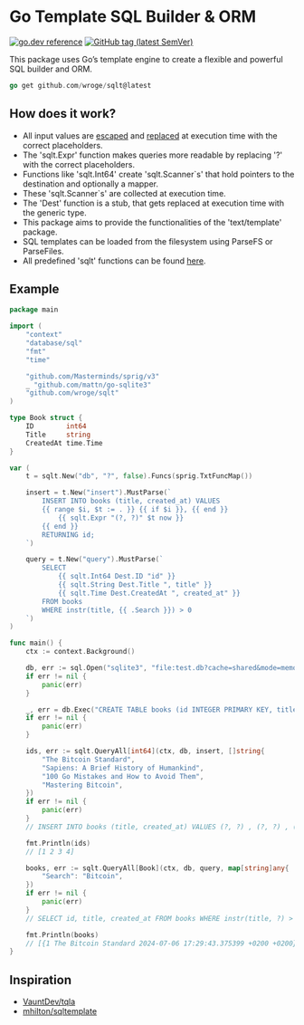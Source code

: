 # Go Template SQL Builder & ORM

[![go.dev reference](https://img.shields.io/badge/go.dev-reference-007d9c?logo=go&logoColor=white)](https://pkg.go.dev/github.com/wroge/sqlt)
[![GitHub tag (latest SemVer)](https://img.shields.io/github/tag/wroge/sqlt.svg?style=social)](https://github.com/wroge/sqlt/tags)

This package uses Go’s template engine to create a flexible and powerful SQL builder and ORM.

```go
go get github.com/wroge/sqlt@latest
```

## How does it work?

- All input values are [escaped](https://github.com/wroge/sqlt/blob/main/escape.go) and [replaced](https://github.com/wroge/sqlt/blob/main/run.go) at execution time with the correct placeholders.
- The 'sqlt.Expr' function makes queries more readable by replacing '?' with the correct placeholders.
- Functions like 'sqlt.Int64' create 'sqlt.Scanner`s' that hold pointers to the destination and optionally a mapper.
- These 'sqlt.Scanner`s' are collected at execution time.
- The 'Dest' function is a stub, that gets replaced at execution time with the generic type.
- This package aims to provide the functionalities of the 'text/template' package.
- SQL templates can be loaded from the filesystem using ParseFS or ParseFiles.
- All predefined 'sqlt' functions can be found [here](https://github.com/wroge/sqlt/blob/main/namespace.go).

## Example

```go
package main

import (
	"context"
	"database/sql"
	"fmt"
	"time"

	"github.com/Masterminds/sprig/v3"
	_ "github.com/mattn/go-sqlite3"
	"github.com/wroge/sqlt"
)

type Book struct {
	ID        int64
	Title     string
	CreatedAt time.Time
}

var (
	t = sqlt.New("db", "?", false).Funcs(sprig.TxtFuncMap())

	insert = t.New("insert").MustParse(`
		INSERT INTO books (title, created_at) VALUES
		{{ range $i, $t := . }} {{ if $i }}, {{ end }}
			{{ sqlt.Expr "(?, ?)" $t now }}
		{{ end }}
		RETURNING id;
	`)

	query = t.New("query").MustParse(`
		SELECT
			{{ sqlt.Int64 Dest.ID "id" }}
			{{ sqlt.String Dest.Title ", title" }}
			{{ sqlt.Time Dest.CreatedAt ", created_at" }}
		FROM books
		WHERE instr(title, {{ .Search }}) > 0
	`)
)

func main() {
	ctx := context.Background()

	db, err := sql.Open("sqlite3", "file:test.db?cache=shared&mode=memory")
	if err != nil {
		panic(err)
	}

	_, err = db.Exec("CREATE TABLE books (id INTEGER PRIMARY KEY, title TEXT, created_at DATE)")
	if err != nil {
		panic(err)
	}

	ids, err := sqlt.QueryAll[int64](ctx, db, insert, []string{
		"The Bitcoin Standard",
		"Sapiens: A Brief History of Humankind",
		"100 Go Mistakes and How to Avoid Them",
		"Mastering Bitcoin",
	})
	if err != nil {
		panic(err)
	}
	// INSERT INTO books (title, created_at) VALUES (?, ?) , (?, ?) , (?, ?) , (?, ?) RETURNING id;

	fmt.Println(ids)
	// [1 2 3 4]

	books, err := sqlt.QueryAll[Book](ctx, db, query, map[string]any{
		"Search": "Bitcoin",
	})
	if err != nil {
		panic(err)
	}
	// SELECT id, title, created_at FROM books WHERE instr(title, ?) > 0

	fmt.Println(books)
	// [{1 The Bitcoin Standard 2024-07-06 17:29:43.375399 +0200 +0200} {4 Mastering Bitcoin 2024-07-06 17:29:43.37544 +0200 +0200}]
}
```

## Inspiration

- [VauntDev/tqla](https://github.com/VauntDev/tqla)
- [mhilton/sqltemplate](https://github.com/mhilton/sqltemplate)

